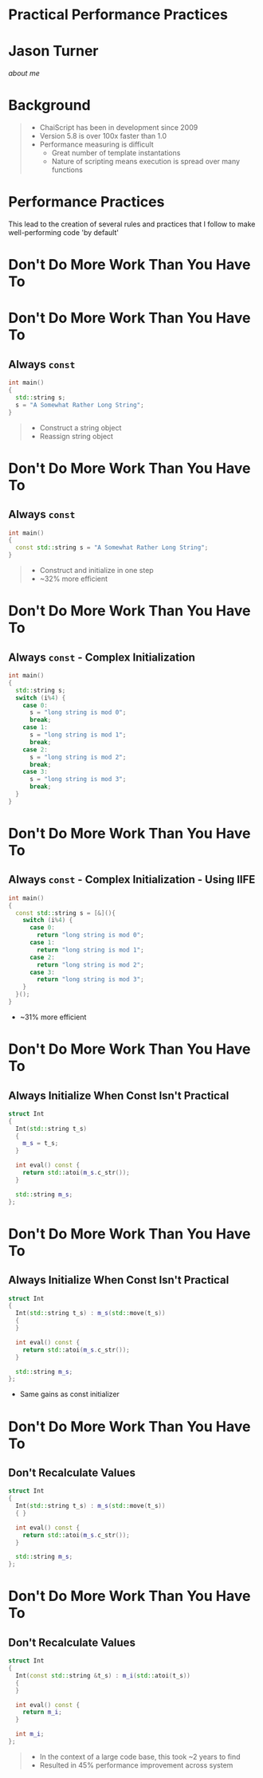 # Practical Performance Practices


# Jason Turner

*about me*

# Background

> - ChaiScript has been in development since 2009
> - Version 5.8 is over 100x faster than 1.0
> - Performance measuring is difficult
>     * Great number of template instantations
>     * Nature of scripting means execution is spread over many functions

# Performance Practices

This lead to the creation of several rules and practices that I follow to make well-performing code 'by default'

# Don't Do More Work Than You Have To


# Don't Do More Work Than You Have To

## Always `const`

```cpp
int main()
{
  std::string s;
  s = "A Somewhat Rather Long String";
}
```

> - Construct a string object
> - Reassign string object


# Don't Do More Work Than You Have To

## Always `const`

```cpp
int main()
{
  const std::string s = "A Somewhat Rather Long String";
}
```

> - Construct and initialize in one step
> - ~32% more efficient


# Don't Do More Work Than You Have To

## Always `const` - Complex Initialization

```cpp
int main()
{
  std::string s;
  switch (i%4) {
    case 0:
      s = "long string is mod 0";
      break;
    case 1:
      s = "long string is mod 1";
      break;
    case 2:
      s = "long string is mod 2";
      break;
    case 3:
      s = "long string is mod 3";
      break;
  }
}
```

# Don't Do More Work Than You Have To

## Always `const` - Complex Initialization - Using IIFE

```cpp
int main()
{
  const std::string s = [&](){
    switch (i%4) {
      case 0:
        return "long string is mod 0";
      case 1:
        return "long string is mod 1";
      case 2:
        return "long string is mod 2";
      case 3:
        return "long string is mod 3";
    }
  }();
}
```

 - ~31% more efficient
 
# Don't Do More Work Than You Have To

## Always Initialize When Const Isn't Practical

```cpp
struct Int
{
  Int(std::string t_s)
  {
    m_s = t_s;
  }

  int eval() const {
    return std::atoi(m_s.c_str());
  }

  std::string m_s;
};
```

# Don't Do More Work Than You Have To

## Always Initialize When Const Isn't Practical

```cpp
struct Int
{
  Int(std::string t_s) : m_s(std::move(t_s))
  {
  }

  int eval() const {
    return std::atoi(m_s.c_str());
  }

  std::string m_s;
};
```

 - Same gains as const initializer
 
# Don't Do More Work Than You Have To

## Don't Recalculate Values

```cpp
struct Int
{
  Int(std::string t_s) : m_s(std::move(t_s))
  { }

  int eval() const {
    return std::atoi(m_s.c_str());
  }

  std::string m_s;
};
```


# Don't Do More Work Than You Have To

## Don't Recalculate Values

```cpp
struct Int
{
  Int(const std::string &t_s) : m_i(std::atoi(t_s))
  { 
  }

  int eval() const {
    return m_i;
  }

  int m_i;
};
```

> - In the context of a large code base, this took ~2 years to find
> - Resulted in 45% performance improvement across system







